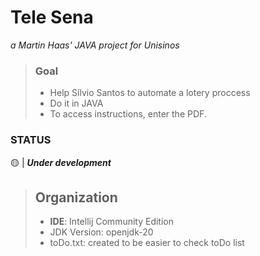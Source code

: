 # Tele Sena

_a Martin Haas' JAVA project for Unisinos_

> ### Goal
> - Help Sílvio Santos to automate a lotery proccess
> - Do it in JAVA
> - To access instructions, enter the PDF.

### STATUS
🟡 | _**Under development**_

> ## Organization
> - **IDE**: Intellij Community Edition
> - JDK Version: openjdk-20
> - toDo.txt: created to be easier to check toDo list